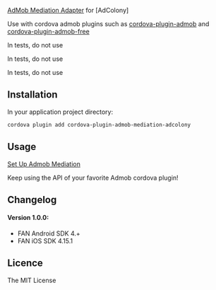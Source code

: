 [AdMob Mediation Adapter](https://firebase.google.com/docs/admob/android/mediation-networks) for [AdColony]

Use with cordova admob plugins such as [cordova-plugin-admob](https://github.com/floatinghotpot/cordova-plugin-admob) and [cordova-plugin-admob-free](https://github.com/ratson/cordova-plugin-admob-free)

In tests, do not use

In tests, do not use

In tests, do not use


## Installation ##

In your application project directory:

```bash
cordova plugin add cordova-plugin-admob-mediation-adcolony
```

## Usage ##

[Set Up Admob Mediation](https://support.google.com/admob/answer/3124703?hl=en)

Keep using the API of your favorite Admob cordova plugin!

## Changelog ##

#### Version 1.0.0: 
- FAN Android SDK 4.+ 
- FAN iOS SDK 4.15.1

## Licence ##

The MIT License